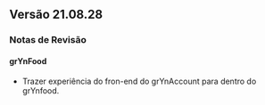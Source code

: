 ## Versão 21.08.28
### Notas de Revisão

#### grYnFood
- Trazer experiência do fron-end do grYnAccount para dentro do grYnfood.
